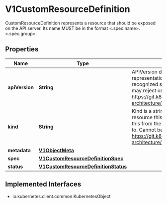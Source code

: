 

# V1CustomResourceDefinition

CustomResourceDefinition represents a resource that should be exposed on the API server.  Its name MUST be in the format <.spec.name>.<.spec.group>.

## Properties

| Name | Type | Description | Notes |
|------------ | ------------- | ------------- | -------------|
|**apiVersion** | **String** | APIVersion defines the versioned schema of this representation of an object. Servers should convert recognized schemas to the latest internal value, and may reject unrecognized values. More info: https://git.k8s.io/community/contributors/devel/sig-architecture/api-conventions.md#resources |  [optional] |
|**kind** | **String** | Kind is a string value representing the REST resource this object represents. Servers may infer this from the endpoint the client submits requests to. Cannot be updated. In CamelCase. More info: https://git.k8s.io/community/contributors/devel/sig-architecture/api-conventions.md#types-kinds |  [optional] |
|**metadata** | [**V1ObjectMeta**](V1ObjectMeta.md) |  |  [optional] |
|**spec** | [**V1CustomResourceDefinitionSpec**](V1CustomResourceDefinitionSpec.md) |  |  |
|**status** | [**V1CustomResourceDefinitionStatus**](V1CustomResourceDefinitionStatus.md) |  |  [optional] |


## Implemented Interfaces

* io.kubernetes.client.common.KubernetesObject


